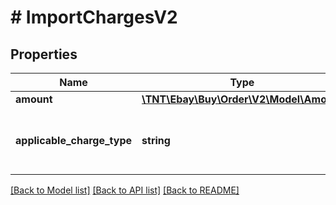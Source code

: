 # # ImportChargesV2

## Properties

Name | Type | Description | Notes
------------ | ------------- | ------------- | -------------
**amount** | [**\TNT\Ebay\Buy\Order\V2\Model\Amount**](Amount.md) |  | [optional]
**applicable_charge_type** | **string** | The type of charge to apply to the order, such as import duties. For implementation help, refer to &lt;a href&#x3D;&#39;https://developer.ebay.com/api-docs/buy/order/types/chk:ApplicableChargeTypeEnum&#39;&gt;eBay API documentation&lt;/a&gt; | [optional]

[[Back to Model list]](../../README.md#models) [[Back to API list]](../../README.md#endpoints) [[Back to README]](../../README.md)
